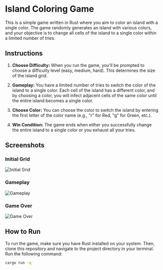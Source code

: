 # Island Coloring Game

This is a simple game written in Rust where you aim to color an island with a single color. The game randomly generates an island with various colors, and your objective is to change all cells of the island to a single color within a limited number of tries.

## Instructions

1. **Choose Difficulty:** When you run the game, you'll be prompted to choose a difficulty level (easy, medium, hard). This determines the size of the island grid.

2. **Gameplay:** You have a limited number of tries to switch the color of the island to a single color. Each cell of the island has a different color, and by choosing a color, you will infect adjacent cells of the same color until the entire island becomes a single color.

3. **Choose Color:** You can choose the color to switch the island by entering the first letter of the color name (e.g., "r" for Red, "g" for Green, etc.).

4. **Win Condition:** The game ends when either you successfully change the entire island to a single color or you exhaust all your tries.

## Screenshots

### Initial Grid

![Initial Grid](https://i.postimg.cc/LsDbKH5w/Screenshot-2024-03-13-at-12-35-38.png)

### Gameplay

![Gameplay](https://i.postimg.cc/TYSy0mcH/Screenshot-2024-03-13-at-12-40-39.png)

### Game Over

![Game Over](https://i.postimg.cc/9XDCpkNC/Screenshot-2024-03-13-at-12-36-36.png)

## How to Run

To run the game, make sure you have Rust installed on your system. Then, clone this repository and navigate to the project directory in your terminal. Run the following command:

```sh
cargo run -q
```
